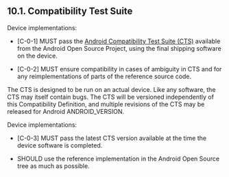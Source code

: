## 10.1\. Compatibility Test Suite

Device implementations:

*    [C-0-1] MUST pass the [Android Compatibility Test Suite (CTS)](http://source.android.com/compatibility/index.html)
available from the Android Open Source Project, using the final shipping
software on the device.

*    [C-0-2] MUST ensure compatibility in cases of ambiguity in CTS and for any
reimplementations of parts of the reference source code.

The CTS is designed to be run on an actual device. Like any software, the CTS
may itself contain bugs. The CTS will be versioned independently of this
Compatibility Definition, and multiple revisions of the CTS may be released for
Android ANDROID_VERSION.

Device implementations:

*    [C-0-3] MUST pass the latest CTS version available at the time the device
software is completed.

*    SHOULD use the reference implementation in the Android Open Source tree
as much as possible.
